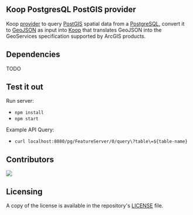 ## Koop PostgresQL PostGIS provider
 Koop [provider](https://koopjs.github.io/docs/usage/provider) to query [PostGIS](https://postgis.net/) spatial data from a [PostgreSQL](https://www.postgresql.org/), convert it to [GeoJSON](https://geojson.org/) as input into [Koop](https://koopjs.github.io/) that translates GeoJSON into the GeoServices specification supported by ArcGIS products.

## Dependencies
TODO

## Test it out
Run server:
- `npm install`
- `npm start`

Example API Query:
- `curl localhost:8080/pg/FeatureServer/0/query\?table\=${table-name}`

## Contributors
<a href="https://github.com/doneill/koop-provider-pg/graphs/contributors">
  <img src="https://contributors-img.web.app/image?repo=doneill/koop-provider-pg" />
</a>

## Licensing
A copy of the license is available in the repository's [LICENSE](LICENSE) file.